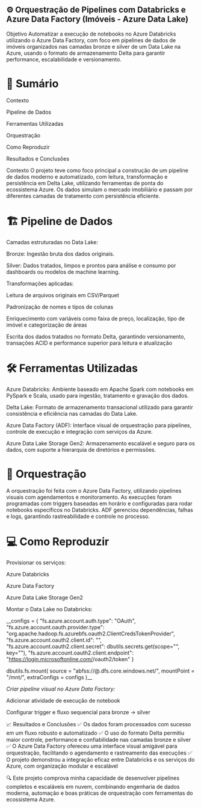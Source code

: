## ⚙️ Orquestração de Pipelines com Databricks e Azure Data Factory (Imóveis - Azure Data Lake)
Objetivo
Automatizar a execução de notebooks no Azure Databricks utilizando o Azure Data Factory, com foco em pipelines de dados de imóveis organizados nas camadas bronze e silver de um Data Lake na Azure, usando o formato de armazenamento Delta para garantir performance, escalabilidade e versionamento.

# 📌 Sumário 
Contexto

Pipeline de Dados

Ferramentas Utilizadas

Orquestração

Como Reproduzir

Resultados e Conclusões

Contexto
O projeto teve como foco principal a construção de um pipeline de dados moderno e automatizado, com leitura, transformação e persistência em Delta Lake, utilizando ferramentas de ponta do ecossistema Azure. Os dados simulam o mercado imobiliário e passam por diferentes camadas de tratamento com persistência eficiente.

# 🏗 Pipeline de Dados 
Camadas estruturadas no Data Lake:

Bronze: Ingestão bruta dos dados originais.

Silver: Dados tratados, limpos e prontos para análise e consumo por dashboards ou modelos de machine learning.

Transformações aplicadas:

Leitura de arquivos originais em CSV/Parquet

Padronização de nomes e tipos de colunas

Enriquecimento com variáveis como faixa de preço, localização, tipo de imóvel e categorização de áreas

Escrita dos dados tratados no formato Delta, garantindo versionamento, transações ACID e performance superior para leitura e atualização

# 🛠 Ferramentas Utilizadas
Azure Databricks: Ambiente baseado em Apache Spark com notebooks em PySpark e Scala, usado para ingestão, tratamento e gravação dos dados.

Delta Lake: Formato de armazenamento transacional utilizado para garantir consistência e eficiência nas camadas do Data Lake.

Azure Data Factory (ADF): Interface visual de orquestração para pipelines, controle de execução e integração com serviços da Azure.

Azure Data Lake Storage Gen2: Armazenamento escalável e seguro para os dados, com suporte a hierarquia de diretórios e permissões.

# 🔄 Orquestração
A orquestração foi feita com o Azure Data Factory, utilizando pipelines visuais com agendamentos e monitoramento. As execuções foram programadas com triggers baseadas em horário e configuradas para rodar notebooks específicos no Databricks. ADF gerenciou dependências, falhas e logs, garantindo rastreabilidade e controle no processo.

# 💻 Como Reproduzir
Provisionar os serviços:

Azure Databricks

Azure Data Factory

Azure Data Lake Storage Gen2

Montar o Data Lake no Databricks:


__configs = {
  "fs.azure.account.auth.type": "OAuth",
  "fs.azure.account.oauth.provider.type": "org.apache.hadoop.fs.azurebfs.oauth2.ClientCredsTokenProvider",
  "fs.azure.account.oauth2.client.id": "<application-id>",
  "fs.azure.account.oauth2.client.secret": dbutils.secrets.get(scope="<scope-name>", key="<key-name>"),
  "fs.azure.account.oauth2.client.endpoint": "https://login.microsoftonline.com/<tenant-id>/oauth2/token"
}

dbutils.fs.mount(
  source = "abfss://<container>@<storage>.dfs.core.windows.net/",
  mountPoint = "/mnt/<nome>",
  extraConfigs = configs
)__




*Criar pipeline visual no Azure Data Factory:*

Adicionar atividade de execução de notebook

Configurar trigger e fluxo sequencial para bronze → silver


📈 Resultados e Conclusões
✅ Os dados foram processados com sucesso em um fluxo robusto e automatizado
✅ O uso do formato Delta permitiu maior controle, performance e confiabilidade nas camadas bronze e silver
✅ O Azure Data Factory ofereceu uma interface visual amigável para orquestração, facilitando o agendamento e rastreamento das execuções
✅ O projeto demonstrou a integração eficaz entre Databricks e os serviços do Azure, com organização modular e escalável

🔍 Este projeto comprova minha capacidade de desenvolver pipelines completos e escaláveis em nuvem, combinando engenharia de dados moderna, automação e boas práticas de orquestração com ferramentas do ecossistema Azure.
